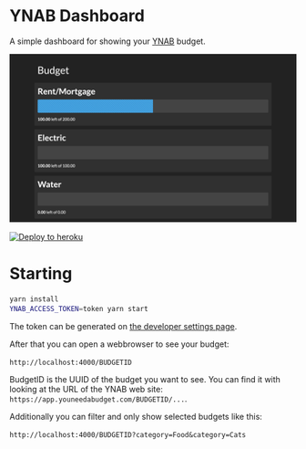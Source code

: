 # YNAB Dashboard

A simple dashboard for showing your [YNAB](https://youneedabudget.com) budget.

![A screenshot of the dashboard with two items shown: rent and electricity](images/screenshot.png)

[![Deploy to heroku](https://www.herokucdn.com/deploy/button.svg)](https://heroku.com/deploy?template=https://github.com/bitboxer/ynab-dashboard)

# Starting

```bash
yarn install
YNAB_ACCESS_TOKEN=token yarn start
```

The token can be generated on [the developer settings page](https://app.youneedabudget.com/settings/developer).

After that you can open a webbrowser to see your budget:

`http://localhost:4000/BUDGETID`

BudgetID is the UUID of the budget you want to see. You can find it with looking at the URL of the
YNAB web site: `https://app.youneedabudget.com/BUDGETID/...`. 

Additionally you can filter and only show selected budgets like this:

`http://localhost:4000/BUDGETID?category=Food&category=Cats`